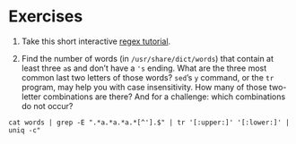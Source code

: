 # Exercises

1) Take this short interactive [regex tutorial](https://regexone.com/).

2) Find the number of words (in `/usr/share/dict/words`) that contain at least three `a`s and don’t have a `'s` ending. What are the three most common last two letters of those words? `sed`’s `y` command, or the `tr` program, may help you with case insensitivity. How many of those two-letter combinations are there? And for a challenge: which combinations do not occur?
```
cat words | grep -E ".*a.*a.*a.*[^'].$" | tr '[:upper:]' '[:lower:]' | uniq -c"
```